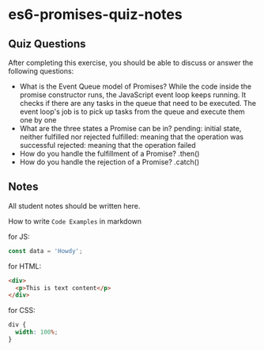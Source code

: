 # es6-promises-quiz-notes

## Quiz Questions

After completing this exercise, you should be able to discuss or answer the following questions:

- What is the Event Queue model of Promises?
  While the code inside the promise constructor runs, the JavaScript event loop keeps running. It checks if there are any tasks in the queue that need to be executed. The event loop's job is to pick up tasks from the queue and execute them one by one
- What are the three states a Promise can be in?
  pending: initial state, neither fulfilled nor rejected
  fulfilled: meaning that the operation was successful
  rejected: meaning that the operation failed
- How do you handle the fulfillment of a Promise?
  .then()
- How do you handle the rejection of a Promise?
  .catch()

## Notes

All student notes should be written here.

How to write `Code Examples` in markdown

for JS:

```javascript
const data = 'Howdy';
```

for HTML:

```html
<div>
  <p>This is text content</p>
</div>
```

for CSS:

```css
div {
  width: 100%;
}
```
